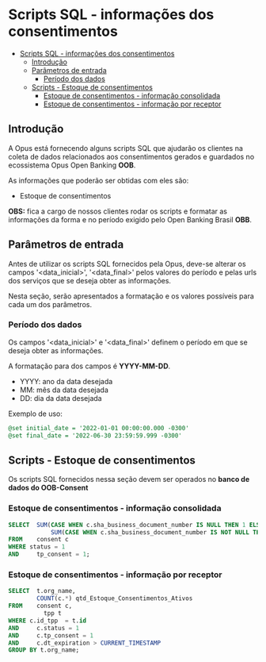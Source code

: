 # Scripts SQL - informações dos consentimentos

- [Scripts SQL - informações dos consentimentos](#scripts-sql---informações-dos-consentimentos)
  - [Introdução](#introdução)
  - [Parâmetros de entrada](#parâmetros-de-entrada)
    - [Período dos dados](#período-dos-dados)
  - [Scripts - Estoque de consentimentos](#scripts---estoque-de-consentimentos)
    - [Estoque de consentimentos - informação consolidada](#estoque-de-consentimentos---informação-consolidada)
    - [Estoque de consentimentos - informação por receptor](#estoque-de-consentimentos---informação-por-receptor)

## Introdução

A Opus está fornecendo alguns scripts SQL que ajudarão os clientes na coleta
de dados relacionados aos consentimentos gerados e guardados no ecossistema Opus Open Banking **OOB**.

As informações que poderão ser obtidas com eles são:

- Estoque de consentimentos

**OBS:** fica a cargo de nossos clientes
rodar os scripts e formatar as informações da forma e no período exigido pelo Open Banking Brasil **OBB**.

## Parâmetros de entrada

Antes de utilizar os scripts SQL fornecidos pela Opus, deve-se alterar os campos
'<data_inicial>', '<data_final>'
pelos valores do período e pelas urls dos serviços que se deseja obter as informações.

Nesta seção, serão apresentados a formatação e os valores possíveis para cada um
dos parâmetros.

### Período dos dados

Os campos '<data_inicial>' e '<data_final>' definem o período em que se deseja
obter as informações.

A formatação para dos campos é **YYYY-MM-DD**.

- YYYY: ano da data desejada
- MM: mês da data desejada
- DD: dia da data desejada

Exemplo de uso:

```sql
@set initial_date = '2022-01-01 00:00:00.000 -0300'
@set final_date = '2022-06-30 23:59:59.999 -0300'
```

## Scripts - Estoque de consentimentos

Os scripts SQL fornecidos nessa seção devem ser operados no
**banco de dados do OOB-Consent**

### Estoque de consentimentos - informação consolidada

```sql
SELECT 	SUM(CASE WHEN c.sha_business_document_number IS NULL THEN 1 ELSE 0 END) AS Clientes_Unicos_PF_Total,
		    SUM(CASE WHEN c.sha_business_document_number IS NOT NULL THEN 1 ELSE 0 END) AS Clientes_Unicos_PJ_Total
FROM 	consent c
WHERE status = 1 
AND 	tp_consent = 1;
```

### Estoque de consentimentos - informação por receptor

```sql
SELECT 	t.org_name,
        COUNT(c.*) qtd_Estoque_Consentimentos_Ativos
FROM 	consent c, 
		  tpp t
WHERE c.id_tpp  = t.id
AND 	c.status = 1
AND 	c.tp_consent = 1
AND 	c.dt_expiration > CURRENT_TIMESTAMP
GROUP BY t.org_name;
```